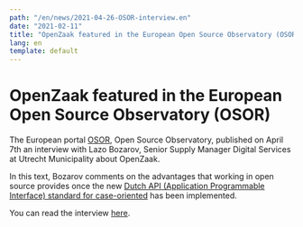 ```yaml
---
path: "/en/news/2021-04-26-OSOR-interview.en"
date: "2021-02-11"
title: "OpenZaak featured in the European Open Source Observatory (OSOR)"
lang: en
template: default
---
```


# OpenZaak featured in the European Open Source Observatory (OSOR)

The European portal [OSOR](https://joinup.ec.europa.eu/collection/open-source-observatory-osor), Open Source Observatory, published on April 7th an interview with Lazo Bozarov, Senior Supply Manager Digital Services at Utrecht Municipality about OpenZaak.

In this text, Bozarov comments on the advantages that working in open source provides once the new [Dutch API (Application Programmable Interface) standard for case-oriented](https://www.vngrealisatie.nl/nieuws/api-standaarden-zaakgericht-werken-vanaf-1-april) has been implemented.

You can read the interview [here](https://joinup.ec.europa.eu/collection/open-source-observatory-osor/news/we-liberated-our-own-data-silos-market).
